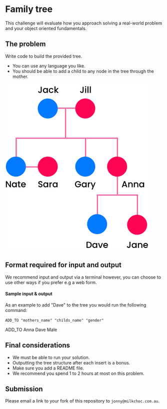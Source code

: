 # Family tree

This challenge will evaluate how you approach solving a real-world problem and your object oriented fundamentals.

## The problem

Write code to build the provided tree.

* You can use any language you like.
* You should be able to add a child to any node in the tree through the mother.

![Image of Tree](milkChocTree.png)

## Format required for input and output

We recommend input and output via a terminal however, you can choose to use other ways if you prefer e.g a web form.

#### Sample input & output

As an example to add "Dave" to the tree you would run the following command:

```ADD_TO "mothers_name" "childs_name" "gender"```

ADD_TO Anna Dave Male

## Final considerations

* We must be able to run your solution.
* Outputting the tree structure after each insert is a bonus.
* Make sure you add a README file. 
* We recommend you spend 1 to 2 hours at most on this problem.

## Submission

Please email a link to your fork of this repository to `jonny@milkchoc.com.au`.
